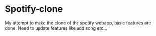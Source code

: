 # Spotify-clone
My attempt to make the clone of the spotify webapp, basic features are done. Need to update features like add song etc...
